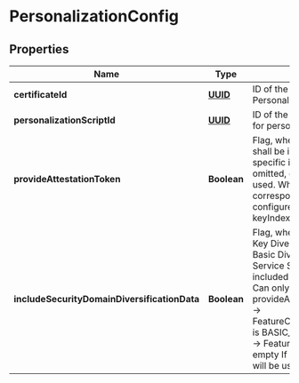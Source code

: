 # PersonalizationConfig

## Properties
Name | Type | Description | Notes
------------ | ------------- | ------------- | -------------
**certificateId** | [**UUID**](UUID.md) | ID of the Certificate, if needed for a PersonalizationScript. |  [optional]
**personalizationScriptId** | [**UUID**](UUID.md) | ID of the PersonalizationScript used for personalization. |  [optional]
**provideAttestationToken** | **Boolean** | Flag, whether an AttestationToken shall be included in the application specific install parameters. If omitted, default value false will be used. When set to true, all corresponding FeatureConfigs must configure keyProvisioningMode and keyIndex. |  [optional]
**includeSecurityDomainDiversificationData** | **Boolean** | Flag, whether MasterKeyIndex and Key Diversification Data used for a Basic Diversified Create of the Service Security Domain shall be included in the Attestation Token. Can only be applied if -&gt; provideAttestationToken is true and -&gt; FeatureConfig.keyProvisioningMode is BASIC_DIVERSIFIED_CREATE and -&gt; FeatureConfig.keyIndex is not empty If omitted, default value false will be used. |  [optional]
